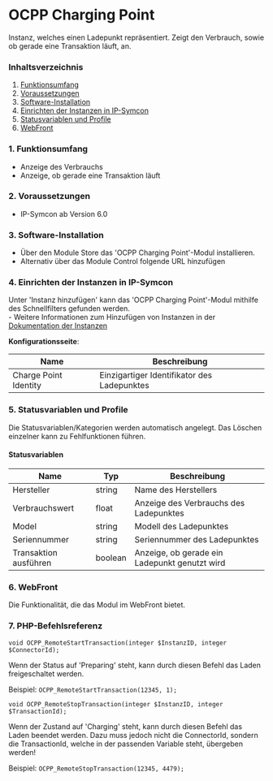 # OCPP Charging Point
Instanz, welches einen Ladepunkt repräsentiert. Zeigt den Verbrauch, sowie ob gerade eine Transaktion läuft, an.

### Inhaltsverzeichnis

1. [Funktionsumfang](#1-funktionsumfang)
2. [Voraussetzungen](#2-voraussetzungen)
3. [Software-Installation](#3-software-installation)
4. [Einrichten der Instanzen in IP-Symcon](#4-einrichten-der-instanzen-in-ip-symcon)
5. [Statusvariablen und Profile](#5-statusvariablen-und-profile)
6. [WebFront](#6-webfront)

### 1. Funktionsumfang

* Anzeige des Verbrauchs
* Anzeige, ob gerade eine Transaktion läuft

### 2. Voraussetzungen

- IP-Symcon ab Version 6.0

### 3. Software-Installation

* Über den Module Store das 'OCPP Charging Point'-Modul installieren.
* Alternativ über das Module Control folgende URL hinzufügen

### 4. Einrichten der Instanzen in IP-Symcon

 Unter 'Instanz hinzufügen' kann das 'OCPP Charging Point'-Modul mithilfe des Schnellfilters gefunden werden.  
	- Weitere Informationen zum Hinzufügen von Instanzen in der [Dokumentation der Instanzen](https://www.symcon.de/service/dokumentation/konzepte/instanzen/#Instanz_hinzufügen)

__Konfigurationsseite__:

Name                  | Beschreibung
--------------------- | ------------------
Charge Point Identity | Einzigartiger Identifikator des Ladepunktes 

### 5. Statusvariablen und Profile

Die Statusvariablen/Kategorien werden automatisch angelegt. Das Löschen einzelner kann zu Fehlfunktionen führen.

#### Statusvariablen

Name                  | Typ     | Beschreibung
--------------------- | ------- | ------------
Hersteller            | string  | Name des Herstellers
Verbrauchswert        | float   | Anzeige des Verbrauchs des Ladepunktes
Model                 | string  | Modell des Ladepunktes
Seriennummer          | string  | Seriennummer des Ladepunktes
Transaktion ausführen | boolean | Anzeige, ob gerade ein Ladepunkt genutzt wird

### 6. WebFront

Die Funktionalität, die das Modul im WebFront bietet.

### 7. PHP-Befehlsreferenz

`void OCPP_RemoteStartTransaction(integer $InstanzID, integer $ConnectorId);`

Wenn der Status auf 'Preparing' steht, kann durch diesen Befehl das Laden freigeschaltet werden.

Beispiel:
`OCPP_RemoteStartTransaction(12345, 1);`

`void OCPP_RemoteStopTransaction(integer $InstanzID, integer $TransactionId);`

Wenn der Zustand auf 'Charging' steht, kann durch diesen Befehl das Laden beendet werden.
Dazu muss jedoch nicht die ConnectorId, sondern die TransactionId, welche in der passenden Variable steht, übergeben werden!

Beispiel:
`OCPP_RemoteStopTransaction(12345, 4479);`

